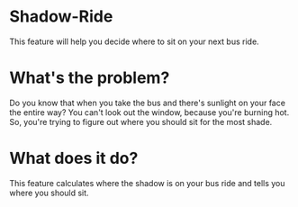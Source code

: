 # Shadow-Ride
This feature will help you decide where to sit on your next bus ride.

# What's the problem?
Do you know that when you take the bus and there's sunlight on your face the entire way?
You can't look out the window, because you're burning hot.
So, you're trying to figure out where you should sit for the most shade.

# What does it do?
This feature calculates where the shadow is on your bus ride and tells you where you should sit. 
